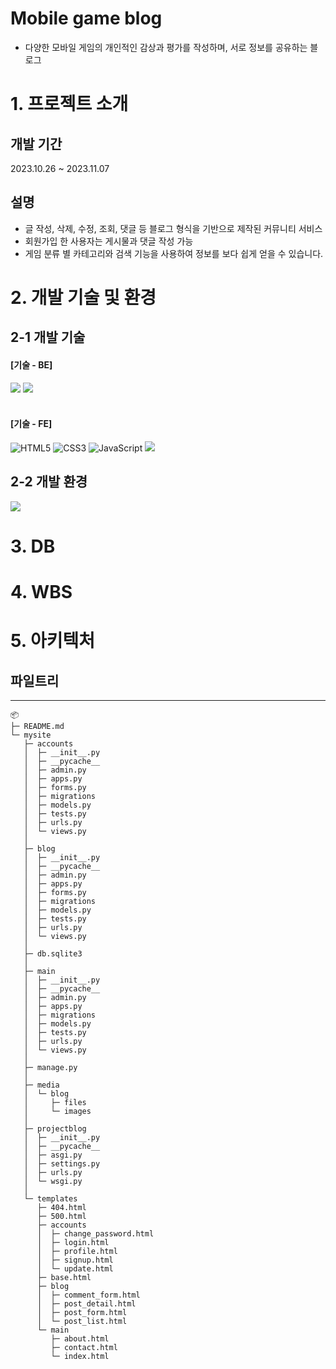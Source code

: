 # Mobile game blog
- 다양한 모바일 게임의 개인적인 감상과 평가를 작성하며, 서로 정보를 공유하는 블로그

# 1. 프로젝트 소개
  
## 개발 기간
2023.10.26 ~ 2023.11.07

## 설명
- 글 작성, 삭제, 수정, 조회, 댓글 등 블로그 형식을 기반으로 제작된 커뮤니티 서비스
- 회원가입 한 사용자는 게시물과 댓글 작성 가능
- 게임 분류 별 카테고리와 검색 기능을 사용하여 정보를 보다 쉽게 얻을 수 있습니다.


# 2. 개발 기술 및 환경
## 2-1 개발 기술
#### [기술 - BE]
<img src="https://img.shields.io/badge/python-3776AB?style=for-the-badge&logo=python&logoColor=white"> <img src="https://img.shields.io/badge/django-092E20?style=for-the-badge&logo=django&logoColor=white">  
<br>
#### [기술 - FE]
![HTML5](https://img.shields.io/badge/html5-%23E34F26.svg?style=for-the-badge&logo=html5&logoColor=white) ![CSS3](https://img.shields.io/badge/css3-%231572B6.svg?style=for-the-badge&logo=css3&logoColor=white) ![JavaScript](https://img.shields.io/badge/javascript-%23323330.svg?style=for-the-badge&logo=javascript&logoColor=%23F7DF1E) <img src="https://img.shields.io/badge/bootstrap-7952B3?style=for-the-badge&logo=bootstrap&logoColor=white">

## 2-2 개발 환경
<img src="https://img.shields.io/badge/Visual Studio Code-007ACC?style=flat-square&logo=Visual Studio Code&logoColor=white"/>

# 3. DB



# 4. WBS




# 5. 아키텍처

## 파일트리
___
```
📦 
├─ README.md
└─ mysite
   ├─ accounts
   │  ├─ __init__.py
   │  ├─ __pycache__
   │  ├─ admin.py
   │  ├─ apps.py
   │  ├─ forms.py
   │  ├─ migrations
   │  ├─ models.py
   │  ├─ tests.py
   │  ├─ urls.py
   │  └─ views.py
   │
   ├─ blog
   │  ├─ __init__.py
   │  ├─ __pycache__
   │  ├─ admin.py
   │  ├─ apps.py
   │  ├─ forms.py
   │  ├─ migrations
   │  ├─ models.py
   │  ├─ tests.py
   │  ├─ urls.py
   │  └─ views.py
   │
   ├─ db.sqlite3
   │
   ├─ main
   │  ├─ __init__.py
   │  ├─ __pycache__
   │  ├─ admin.py
   │  ├─ apps.py
   │  ├─ migrations
   │  ├─ models.py
   │  ├─ tests.py
   │  ├─ urls.py
   │  └─ views.py
   │
   ├─ manage.py
   │
   ├─ media
   │  └─ blog
   │     ├─ files
   │     └─ images
   │
   ├─ projectblog
   │  ├─ __init__.py
   │  ├─ __pycache__
   │  ├─ asgi.py
   │  ├─ settings.py
   │  ├─ urls.py
   │  └─ wsgi.py
   │
   └─ templates
      ├─ 404.html
      ├─ 500.html
      ├─ accounts
      │  ├─ change_password.html
      │  ├─ login.html
      │  ├─ profile.html
      │  ├─ signup.html
      │  └─ update.html
      ├─ base.html
      ├─ blog
      │  ├─ comment_form.html
      │  ├─ post_detail.html
      │  ├─ post_form.html
      │  └─ post_list.html
      └─ main
         ├─ about.html
         ├─ contact.html
         └─ index.html
```
